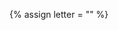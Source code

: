 <script language="javascript">
	var urlParams = new URLSearchParams(location.search);
</script>

{% assign letter = "<script language="javascript">document.write(urlParams.get('letter'));</script>" %}

